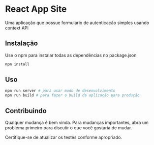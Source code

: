 # React App Site

Uma aplicação que possue formulario de autenticação simples usando context API

## Instalação

Use o npm para instalar todas as dependências no package.json

```bash
npm install
```

## Uso

```bash
npm run server # para usar modo de desenvolvimento 
npm run build # para fazer o build da aplicação para produção 
```

## Contribuindo
Qualquer mudança é bem vinda. Para mudanças importantes, abra um problema primeiro para discutir o que você gostaria de mudar.

Certifique-se de atualizar os testes conforme apropriado.